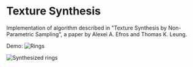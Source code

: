 # Texture Synthesis

Implementation of algorithm described in "Texture Synthesis by Non-Parametric Sampling", a paper by Alexei A. Efros and Thomas K. Leung.

Demo:
![Rings](https://github.com/ToruOwO/texture_synthesis/rings.jpg)

![Synthesized rings](https://github.com/ToruOwO/texture_synthesis/rings13.png)